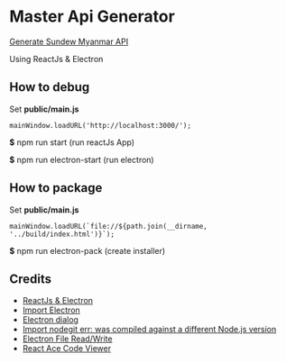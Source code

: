 
# Master Api Generator

[Generate Sundew Myanmar API](https://github.com/SundewMyanmar/master-api)

Using ReactJs & Electron

## How to debug

Set **public/main.js** 
```
mainWindow.loadURL('http://localhost:3000/');
```

**$** npm run start (run reactJs App)

**$** npm run electron-start (run electron)

## How to package

Set **public/main.js** 
```
mainWindow.loadURL(`file://${path.join(__dirname, '../build/index.html')}`);
```
**$** npm run electron-pack (create installer)

## Credits

* [ReactJs & Electron](https://medium.com/@brockhoff/using-electron-with-react-the-basics-e93f9761f86f)
* [Import Electron](https://blog.csdn.net/zoepriselife316/article/details/89920309)
* [Electron dialog](https://electronjs.org/docs/api/dialog)
* [Import nodegit err: was compiled against a different Node.js version](https://github.com/nodegit/nodegit/issues/1259)
* [Electron File Read/Write](https://dev.to/aurelkurtula/creating-a-text-editor-in-electron-reading-files-13b8)
* [React Ace Code Viewer](https://www.npmjs.com/package/react-ace)
